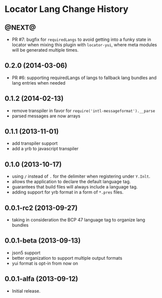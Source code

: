 Locator Lang Change History
===========================

@NEXT@
------------------

* PR #7: bugfix for `requiredLangs` to avoid getting into a funky state in locator when mixing this plugin with `locator-yui`, where meta modules will be generated multiple times.

0.2.0 (2014-03-06)
------------------

* PR #6: supporting requiredLangs of langs to fallback lang bundles and lang entries when needed

0.1.2 (2014-02-13)
------------------

* remove transpiler in favor for `require('intl-messageformat').__parse`
* parsed messages are now arrays

0.1.1 (2013-11-01)
------------------

* add transpiler support
* add a yrb to javascript transpiler


0.1.0 (2013-10-17)
------------------

* using `/` instead of `.` for the delimiter when registering under `Y.Inlt`.
* allows the application to declare the default language tag.
* guarantees that build files will always include a language tag.
* adding support for yrb format in a form of `*.pres` files.


0.0.1-rc2 (2013-09-27)
------------------

* taking in consideration the BCP 47 language tag to organize lang bundles


0.0.1-beta (2013-09-13)
------------------

* json5 support
* better organization to support multiple output formats
* yui format is opt-in from now on


0.0.1-alfa (2013-09-12)
------------------

* Initial release.
